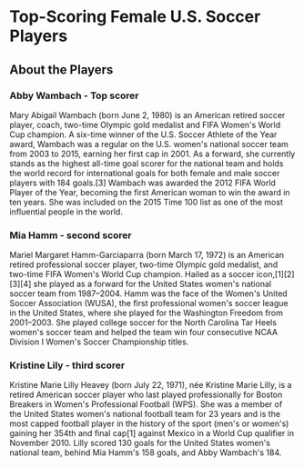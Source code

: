 # Top-Scoring Female U.S. Soccer Players

## About the Players

### Abby Wambach - Top scorer

Mary Abigail Wambach (born June 2, 1980) is an American retired soccer player, coach, two-time Olympic gold medalist and FIFA Women's World Cup champion. A six-time winner of the U.S. Soccer Athlete of the Year award, Wambach was a regular on the U.S. women's national soccer team from 2003 to 2015, earning her first cap in 2001. As a forward, she currently stands as the highest all-time goal scorer for the national team and holds the world record for international goals for both female and male soccer players with 184 goals.[3] Wambach was awarded the 2012 FIFA World Player of the Year, becoming the first American woman to win the award in ten years. She was included on the 2015 Time 100 list as one of the most influential people in the world.

### Mia Hamm - second scorer

Mariel Margaret Hamm-Garciaparra (born March 17, 1972) is an American retired professional soccer player, two-time Olympic gold medalist, and two-time FIFA Women's World Cup champion. Hailed as a soccer icon,[1][2][3][4] she played as a forward for the United States women's national soccer team from 1987–2004. Hamm was the face of the Women's United Soccer Association (WUSA), the first professional women's soccer league in the United States, where she played for the Washington Freedom from 2001–2003. She played college soccer for the North Carolina Tar Heels women's soccer team and helped the team win four consecutive NCAA Division I Women's Soccer Championship titles.

### Kristine Lily - third scorer

Kristine Marie Lilly Heavey (born July 22, 1971), née Kristine Marie Lilly, is a retired American soccer player who last played professionally for Boston Breakers in Women's Professional Football (WPS). She was a member of the United States women's national football team for 23 years and is the most capped football player in the history of the sport (men's or women's) gaining her 354th and final cap[1] against Mexico in a World Cup qualifier in November 2010. Lilly scored 130 goals for the United States women's national team, behind Mia Hamm's 158 goals, and Abby Wambach's 184. 

